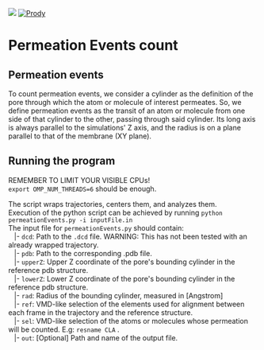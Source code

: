 ![](https://img.shields.io/badge/status-testing-yellow)
[![Prody](https://img.shields.io/badge/powered%20by-ProDy-9cf)](http://prody.csb.pitt.edu/index.html)

# Permeation Events count

## Permeation events
To count permeation events, we consider a cylinder as the definition of the pore through which the atom or molecule of interest permeates. So, we define permeation events as the transit of an atom or molecule from one side of that cylinder to the other, passing through said cylinder. Its long axis is always parallel to the simulations' Z axis, and the radius is on a plane parallel to that of the membrane (XY plane). <br />

## Running the program
REMEMBER TO LIMIT YOUR VISIBLE CPUs!<br />
`export OMP_NUM_THREADS=6` should be enough.

The script wraps trajectories, centers them, and analyzes them.<br/>
Execution of the python script can be achieved by running `python permeationEvents.py -i inputFile.in`<br/>
The input file for `permeationEvents.py` should contain:<br />
&nbsp;&nbsp; |- `dcd`: Path to the `.dcd` file. WARNING: This has not been tested with an already wrapped trajectory. <br />
&nbsp;&nbsp; |- `pdb`: Path to the corresponding .pdb file. <br />
&nbsp;&nbsp; |- `upperZ`: Upper Z coordinate of the pore's bounding cylinder in the reference pdb structure. <br />
&nbsp;&nbsp; |- `lowerZ`: Lower Z coordinate of the pore's bounding cylinder in the reference pdb structure. <br />
&nbsp;&nbsp; |- `rad`: Radius of the bounding cylinder, measured in \[Angstrom] <br />
&nbsp;&nbsp; |- `ref`: VMD-like selection of the elements used for alignment between each frame in the trajectory and the reference structure. <br/>
&nbsp;&nbsp; |- `sel`: VMD-like selection of the atoms or molecules whose permeation will be counted. E.g: `resname CLA` .<br/>
&nbsp;&nbsp; |- `out`: \[Optional] Path and name of the output file.
